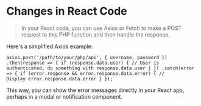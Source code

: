 # Changes in React Code

> In your React code, you can use Axios or Fetch to make a POST request to this PHP function and then handle the response.

Here's a simplified Axios example:

<code>axios.post('/path/to/your/php/api', { username, password })
.then(response => {
if (response.data.user) {
// User is authenticated, do something with response.data.user
}
})
.catch(error => {
if (error.response && error.response.data.error) {
// Display error.response.data.error
}
});</code>

This way, you can show the error messages directly in your React app, perhaps in a modal or notification component.
